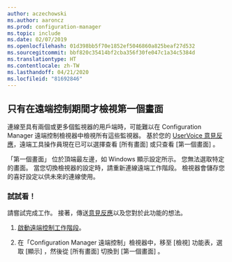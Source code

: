 ```yaml
---
author: aczechowski
ms.author: aaroncz
ms.prod: configuration-manager
ms.topic: include
ms.date: 02/07/2019
ms.openlocfilehash: 01d398bb5f70e1852ef5046860a825beaf27d532
ms.sourcegitcommit: bbf820c35414bf2cba356f30fe047c1a34c5384d
ms.translationtype: HT
ms.contentlocale: zh-TW
ms.lasthandoff: 04/21/2020
ms.locfileid: "81692846"
---
```

## <a name="view-first-screen-only-during-remote-control"></a><a name="bkmk_rcmulti"></a>只有在遠端控制期間才檢視第一個畫面
<!--3231732-->

連線至具有兩個或更多個監視器的用戶端時，可能難以在 Configuration Manager 遠端控制檢視器中檢視所有這些監視器。 基於您的 [UserVoice 意見反應](https://configurationmanager.uservoice.com/forums/300492-ideas/suggestions/34609915-use-sccm-to-remote-control-multiple-monitors)，遠端工具操作員現在已可以選擇查看 [所有畫面]  或只查看 [第一個畫面]  。 

「第一個畫面」  位於頂端最左邊，如 Windows 顯示設定所示。 您無法選取特定的畫面。 當您切換檢視器的設定時，請重新連線遠端工作階段。 檢視器會儲存您的喜好設定以供未來的連線使用。 


### <a name="try-it-out"></a>試試看！

請嘗試完成工作。 接著，傳送[意見反應](../../../../understand/find-help.md#product-feedback)以及您對於此功能的想法。

1. [啟動遠端控制工作階段](../../../../clients/manage/remote-control/remotely-administer-a-windows-client-computer.md)。  

2. 在「Configuration Manager 遠端控制」檢視器中，移至 [檢視]  功能表，選取 [顯示]  ，然後從 [所有畫面]  切換到 [第一個畫面]  。  

